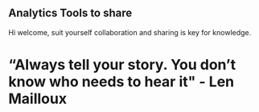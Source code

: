 ## Analytics Tools to share

Hi welcome, suit yourself collaboration and sharing is key for knowledge.

# “Always tell your story. You don’t know who needs to hear it" - Len Mailloux
